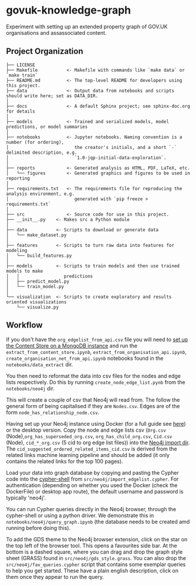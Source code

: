 govuk-knowledge-graph
==============================

Experiment with setting up an extended property graph of GOV.UK organisations and assassociated content.

Project Organization
------------

    ├── LICENSE
    ├── Makefile           <- Makefile with commands like `make data` or `make train`
    ├── README.md          <- The top-level README for developers using this project.
    ├── data               <- Output data from notebooks and scripts should write here; set as DATA_DIR. 
    │
    ├── docs               <- A default Sphinx project; see sphinx-doc.org for details
    │
    ├── models             <- Trained and serialized models, model predictions, or model summaries
    │
    ├── notebooks          <- Jupyter notebooks. Naming convention is a number (for ordering),
    │                         the creator's initials, and a short `-` delimited description, e.g.
    │                         `1.0-jqp-initial-data-exploration`.
    │
    ├── reports            <- Generated analysis as HTML, PDF, LaTeX, etc.
    │   └── figures        <- Generated graphics and figures to be used in reporting
    │
    ├── requirements.txt   <- The requirements file for reproducing the analysis environment, e.g.
    │                         generated with `pip freeze > requirements.txt`
    │
    ├── src                <- Source code for use in this project.
    ├── __init__.py    <- Makes src a Python module
    │
    ├── data           <- Scripts to download or generate data
    │   └── make_dataset.py
    │
    ├── features       <- Scripts to turn raw data into features for modeling
    │   └── build_features.py
    │
    ├── models         <- Scripts to train models and then use trained models to make
    │   │                 predictions
    │   ├── predict_model.py
    │   └── train_model.py
    │
    └── visualization  <- Scripts to create exploratory and results oriented visualizations
        └── visualize.py

Workflow
------------
If you don't have the `org_edgelist_from_api.csv` file 
you will need to
 [set up the Content Store on a MongoDB instance](https://github.com/ukgovdatascience/govuk-mongodb-content) and run the
 `extract_from_content_store.ipynb`, `extract_from_organisation_api.ipynb`, `create_organisation_net_from_api.ipynb`
  notebooks found in the `notebooks/data_extract` dir.  
  
  You then need to reformat the data into csv files for the nodes and edge lists respectively. Do this by running `create_node_edge_list.pynb` from the `notebooks/neo4j` dir.
  
  This will create a couple of csv that Neo4j will read from. The follow the general form of being capitalised if they 
  are `Nodes.csv`. Edges are of the form `node_has_relationship_node.csv`. 
  
  Having set up your Neo4j instance using Docker (for a full guide see [here](https://github.com/ukgovdatascience/inno2)) or the desktop version. 
  Copy the node and edge lists csv (`Org.csv` (Node),`org_has_superseded_org.csv`, `org_has_child_org.csv`, `Cid.csv` (Node), `cid_*_org.csv` (5 cid to org edge list files)) into the [Neo4j import dir](https://neo4j.com/developer/desktop-csv-import/). 
  The `cid_suggested_ordered_related_items_cid.csv` is derived from the related links machine learning pipeline and should be added (it only contains the related links for the top 100 pages).  
  
  Load your data into graph database by copying and pasting the Cypher code into the [cypher-shell](https://neo4j.com/docs/operations-manual/current/tools/cypher-shell/) from `src/neo4j/import_edgelist.cypher`. 
  For authentication (depending on whether you used the Docker (check the DockerFile) or desktop app route), the default username and password is typically 'neo4j'. 
  
  You can run Cypher queries directly in the Neo4j browser, through the cypher-shell or using a python driver. 
  We demonstrate this in `notebooks/neo4j/query_graph.ipynb` (the database needs to be created amd running before doing this).
  
  To add the GDS theme to the Neo4j browser extension, click on the star on the top left of the browser tool. 
  This opens a favourites side bar. At the bottom is a dashed square, where you can drag and drop the graph style sheet
   (GRASS) found in `src/neo4j/gds_style.grass`. You can also drop the `src/neo4j/fav_queries.cypher` script that contains
    some exemplar queries to help you get started. These have a plain english description, click on them once they appear 
    to run the query.  
  
  